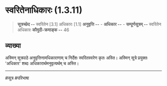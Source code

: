 # स्वरितेनाधिकारः (1.3.11)
> **सूत्रच्छेद --** स्वरितेन [3.1] अधिकारः [1.1]
> **अनुवृत्ति --** -
> **अधिकार --** -
> **सम्पूर्णसूत्रम् --** स्वरितेन अधिकारः
> **कौमुदी-क्रमाङ्क --** 46

## व्याख्या
अस्मिन् सूत्रपाठे अनुवृत्तिनामधिकाराणाम् च निर्देशः स्वरितस्वरेण कृतः अस्ति। अस्मिन् सूत्रे प्रयुक्तः 'अधिकार' शब्दः अधिकारार्थमनुवृत्यर्थम् च अस्ति।

---
#सूत्र #परिभाषा 